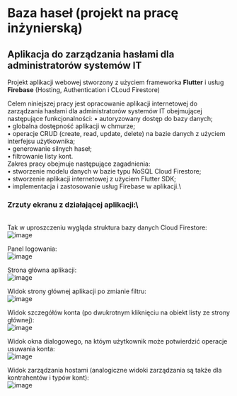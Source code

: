 # Baza haseł (projekt na pracę inżynierską)

## Aplikacja do zarządzania hasłami dla administratorów systemów IT

Projekt aplikacji webowej stworzony z użyciem frameworka **Flutter** i usług **Firebase** (Hosting, Authentication i CLoud Firestore)

Celem niniejszej pracy jest opracowanie aplikacji internetowej do zarządzania hasłami
dla administratorów systemów IT obejmującej następujące funkcjonalności:
• autoryzowany dostęp do bazy danych;\
• globalna dostępność aplikacji w chmurze;\
• operacje CRUD (create, read, update, delete) na bazie danych z użyciem interfejsu użytkownika;\
• generowanie silnych haseł;\
• filtrowanie listy kont.\
Zakres pracy obejmuje następujące zagadnienia:\
• stworzenie modelu danych w bazie typu NoSQL Cloud Firestore;\
• stworzenie aplikacji internetowej z użyciem Flutter SDK;\
• implementacja i zastosowanie usług Firebase w aplikacji.\

### Zrzuty ekranu z działającej aplikacji:\
\
Tak w uproszczeniu wygląda struktura bazy danych Cloud Firestore:
![image](https://github.com/wkedsxx/baza_hasel/assets/31741495/be915f22-9a91-4bf5-a947-e6f983545fb0)

Panel logowania:\
![image](https://github.com/wkedsxx/baza_hasel/assets/31741495/bf7e8c9f-73f7-49d1-8b5f-5bf658b2ba93)

Strona główna aplikacji:\
![image](https://github.com/wkedsxx/baza_hasel/assets/31741495/1ca9eacb-194c-4939-a054-4b87aa4b3ad8)

Widok strony głównej aplikacji po zmianie filtru:\
![image](https://github.com/wkedsxx/baza_hasel/assets/31741495/c4dc20d3-1d0a-456f-8a5c-4b3c24344219)

Widok szczegółów konta (po dwukrotnym kliknięciu na obiekt listy ze strony głównej):\
![image](https://github.com/wkedsxx/baza_hasel/assets/31741495/6fa8f793-b219-4245-b22a-5a24e65b3fb6)

Widok okna dialogowego, na któym użytkownik może potwierdzić operacje usuwania konta:\
![image](https://github.com/wkedsxx/baza_hasel/assets/31741495/081b7378-a098-4702-8e9d-27d0d1bfa29b)

Widok zarządzania hostami (analogiczne widoki zarządzania są także dla kontrahentów i typów kont):\
![image](https://github.com/wkedsxx/baza_hasel/assets/31741495/e5a04afe-699f-4a32-8796-571cd1954d43)



